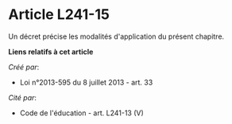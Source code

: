 # Article L241-15

Un décret précise les modalités d'application du présent chapitre.

**Liens relatifs à cet article**

_Créé par_:

  - Loi n°2013-595 du 8 juillet 2013 - art. 33

_Cité par_:

  - Code de l'éducation - art. L241-13 (V)
